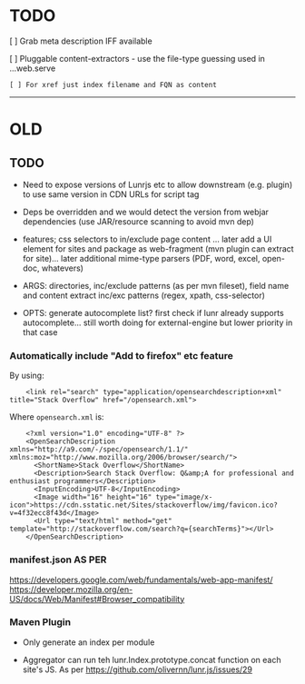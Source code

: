 


# TODO

[ ] Grab meta description IFF available

[ ] Pluggable content-extractors - use the file-type guessing used in ...web.serve

 	[ ] For xref just index filename and FQN as content 




---

# OLD

## TODO

* Need to expose versions of Lunrjs etc to allow downstream (e.g. plugin) to use same version in CDN URLs for script tag
* Deps be overridden and we would detect the version from webjar dependencies (use JAR/resource scanning to avoid mvn dep)
  
* features; css selectors to in/exclude page content   ... later add a UI element for sites and package as web-fragment (mvn plugin can extract for site)... later additional mime-type parsers (PDF, word, excel, open-doc, whatevers)  

* ARGS:  directories, inc/exclude patterns (as per mvn fileset), field name and content extract inc/exc patterns (regex, xpath, css-selector)
* OPTS:  generate autocomplete list? first check if lunr already supports autocomplete... still worth doing for external-engine but lower priority in that case 

### Automatically include "Add to firefox" etc feature

By using:

		<link rel="search" type="application/opensearchdescription+xml" title="Stack Overflow" href="/opensearch.xml">

Where `opensearch.xml` is:

		<?xml version="1.0" encoding="UTF-8" ?>
		<OpenSearchDescription xmlns="http://a9.com/-/spec/opensearch/1.1/" xmlns:moz="http://www.mozilla.org/2006/browser/search/">
		  <ShortName>Stack Overflow</ShortName>
		  <Description>Search Stack Overflow: Q&amp;A for professional and enthusiast programmers</Description>
		  <InputEncoding>UTF-8</InputEncoding>
		  <Image width="16" height="16" type="image/x-icon">https://cdn.sstatic.net/Sites/stackoverflow/img/favicon.ico?v=4f32ecc8f43d</Image>
		  <Url type="text/html" method="get" template="http://stackoverflow.com/search?q={searchTerms}"></Url>
		</OpenSearchDescription>


### manifest.json  AS PER 

https://developers.google.com/web/fundamentals/web-app-manifest/
https://developer.mozilla.org/en-US/docs/Web/Manifest#Browser_compatibility


### Maven Plugin

* Only generate an index per module

* Aggregator can run teh lunr.Index.prototype.concat function on each site's JS.  As per https://github.com/olivernn/lunr.js/issues/29